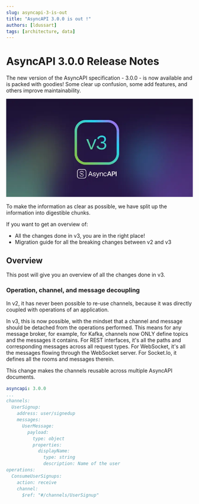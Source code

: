 ```yaml
---
slug: asyncapi-3-is-out
title: "AsyncAPI 3.0.0 is out !"
authors: [ldussart]
tags: [architecture, data]
---
```



# AsyncAPI 3.0.0 Release Notes

The new version of the AsyncAPI specification - 3.0.0 - is now available and is packed with goodies! Some clear up confusion, some add features, and others improve maintainability.

![AsyncAPI logo](./cover.webp)

<!-- truncate -->
To make the information as clear as possible, we have split up the information into digestible chunks.

If you want to get an overview of:

- All the changes done in v3, you are in the right place!
- Migration guide for all the breaking changes between v2 and v3

## Overview

This post will give you an overview of all the changes done in v3.

### Operation, channel, and message decoupling

In v2, it has never been possible to re-use channels, because it was directly coupled with operations of an application.

In v3, this is now possible, with the mindset that a channel and message should be detached from the operations performed. This means for any message broker, for example, for Kafka, channels now ONLY define topics and the messages it contains. For REST interfaces, it's all the paths and corresponding messages across all request types. For WebSocket, it's all the messages flowing through the WebSocket server. For Socket.Io, it defines all the rooms and messages therein.

This change makes the channels reusable across multiple AsyncAPI documents.

```yaml
asyncapi: 3.0.0
...
channels:
  UserSignup:
    address: user/signedup
    messages: 
      UserMessage: 
        payload:
          type: object
          properties:
            displayName:
              type: string
              description: Name of the user
operations:
  ConsumeUserSignups:
    action: receive
    channel: 
      $ref: "#/channels/UserSignup"

```